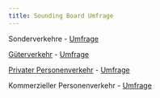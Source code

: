 ```yaml
---
title: Sounding Board Umfrage
---
```


Sonderverkehre - [Umfrage](https://forms.gle/RwXm5mEAoZ1DqaAt7)

[Güterverkehr](https://vsp.berlin/sounding-board/ccc/config_gueter) - [Umfrage](https://forms.gle/B27NxLVGAyRWgHw86)

[Privater Personenverkehr](https://vsp.berlin/sounding-board/ccc/config_privaterPersonenverkehr) - [Umfrage](https://forms.gle/V7dxsqxyXRzXCCAv5)

Kommerzieller Personenverkehr - [Umfrage](https://forms.gle/8e9rePJ2F6UYCHGY9)